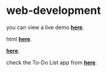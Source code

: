 # web-development
you can view a live demo **[here](/food_image_gallery/imageGallery.html)**.

html **[here](Landing_file.html)**.

**[here](https://starawesome123.github.io/web-development/food_image_gallery/imageGallery.html)**.


check the To-Do List app from **[here](https://stareawesome123.github.io/web-development/To-Do_list/index.html)**.
